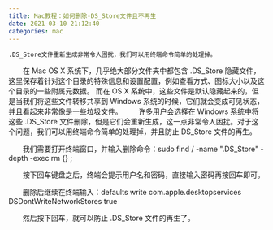 ```yaml
---
title: Mac教程：如何删除-DS_Store文件且不再生
date: 2021-03-10 21:12:40
categories: mac
---
```

```
.DS_Store文件重新生成非常令人困扰，我们可以用终端命令简单的处理掉。
```
　　在 Mac OS X 系统下，几乎绝大部分文件夹中都包含 .DS_Store 隐藏文件，这里保存着针对这个目录的特殊信息和设置配置，例如查看方式、图标大小以及这个目录的一些附属元数据。
       而在 OS X 系统中，这些文件是默认隐藏起来的，但是当我们将这些文件转移共享到 Windows 系统的时候，它们就会变成可见状态，并且看起来非常像是一些垃圾文件。
　　许多用户会选择在 Windows 系统中将这些 .DS_Store 文件删除，但是它们会重新生成，这一点非常令人困扰。对于这个问题，我们可以用终端命令简单的处理掉，并且防止 DS_Store 文件的再生。

　　我们需要打开终端窗口，并输入删除命令：sudo find / -name ".DS_Store" -depth -exec rm {} \;

　　按下回车键盘之后，终端会提示用户名和密码，直接输入密码再按回车即可。

　　删除后继续在终端输入：defaults write com.apple.desktopservices DSDontWriteNetworkStores true

　　然后按下回车，就可以防止 .DS_Store 文件的再生了。
